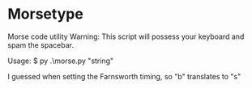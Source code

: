 # Morsetype
Morse code utility 
Warning: This script will possess your keyboard and spam the spacebar. 

Usage:
$ py .\morse.py "string"

I guessed when setting the Farnsworth timing, so "b" translates to "s"
